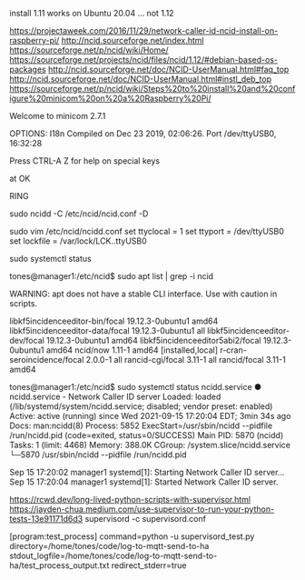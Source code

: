 install 1.11 works on Ubuntu 20.04 ... not 1.12

https://projectaweek.com/2016/11/29/network-caller-id-ncid-install-on-raspberry-pi/
http://ncid.sourceforge.net/index.html
https://sourceforge.net/p/ncid/wiki/Home/
https://sourceforge.net/projects/ncid/files/ncid/1.12/#debian-based-os-packages
http://ncid.sourceforge.net/doc/NCID-UserManual.html#faq_top
http://ncid.sourceforge.net/doc/NCID-UserManual.html#instl_deb_top
https://sourceforge.net/p/ncid/wiki/Steps%20to%20install%20and%20configure%20minicom%20on%20a%20Raspberry%20Pi/

Welcome to minicom 2.7.1

OPTIONS: I18n
Compiled on Dec 23 2019, 02:06:26.
Port /dev/ttyUSB0, 16:32:28

Press CTRL-A Z for help on special keys

at
OK

RING

sudo ncidd -C /etc/ncid/ncid.conf -D

sudo vim /etc/ncid/ncidd.conf
set ttyclocal = 1
set ttyport = /dev/ttyUSB0
set lockfile = /var/lock/LCK..ttyUSB0

sudo systemctl status 

tones@manager1:/etc/ncid$ sudo apt list | grep -i ncid

WARNING: apt does not have a stable CLI interface. Use with caution in scripts.

libkf5incidenceeditor-bin/focal 19.12.3-0ubuntu1 amd64
libkf5incidenceeditor-data/focal 19.12.3-0ubuntu1 all
libkf5incidenceeditor-dev/focal 19.12.3-0ubuntu1 amd64
libkf5incidenceeditor5abi2/focal 19.12.3-0ubuntu1 amd64
ncid/now 1.11-1 amd64 [installed,local]
r-cran-seroincidence/focal 2.0.0-1 all
rancid-cgi/focal 3.11-1 all
rancid/focal 3.11-1 amd64

tones@manager1:/etc/ncid$ sudo systemctl status ncidd.service
● ncidd.service - Network Caller ID server
     Loaded: loaded (/lib/systemd/system/ncidd.service; disabled; vendor preset: enabled)
     Active: active (running) since Wed 2021-09-15 17:20:04 EDT; 3min 34s ago
       Docs: man:ncidd(8)
    Process: 5852 ExecStart=/usr/sbin/ncidd --pidfile /run/ncidd.pid (code=exited, status=0/SUCCESS)
   Main PID: 5870 (ncidd)
      Tasks: 1 (limit: 4468)
     Memory: 388.0K
     CGroup: /system.slice/ncidd.service
             └─5870 /usr/sbin/ncidd --pidfile /run/ncidd.pid

Sep 15 17:20:02 manager1 systemd[1]: Starting Network Caller ID server...
Sep 15 17:20:04 manager1 systemd[1]: Started Network Caller ID server.

https://rcwd.dev/long-lived-python-scripts-with-supervisor.html
https://jayden-chua.medium.com/use-supervisor-to-run-your-python-tests-13e91171d6d3
supervisord -c supervisord.conf

[program:test_process]
command=python -u supervisord_test.py
directory=/home/tones/code/log-to-mqtt-send-to-ha
stdout_logfile=/home/tones/code/log-to-mqtt-send-to-ha/test_process_output.txt
redirect_stderr=true